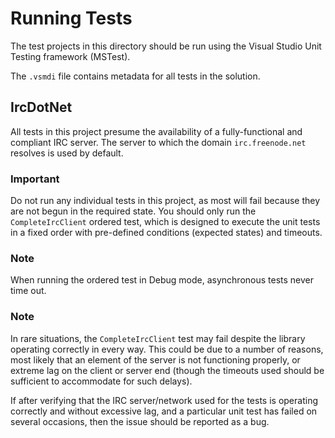 ﻿Running Tests
=============

The test projects in this directory should be run using the Visual Studio Unit
Testing framework (MSTest).

The `.vsmdi` file contains metadata for all tests in the solution.

IrcDotNet
---------

All tests in this project presume the availability of a fully-functional and
compliant IRC server. The server to which the domain `irc.freenode.net` resolves
is used by default.

### Important

Do not run any individual tests in this project, as most will fail because they
are not begun in the required state. You should only run the `CompleteIrcClient`
ordered test, which is designed to execute the unit tests in a fixed order with
pre-defined conditions (expected states) and timeouts.

### Note

When running the ordered test in Debug mode, asynchronous tests never time out.

### Note

In rare situations, the `CompleteIrcClient` test may fail despite the library
operating correctly in every way. This could be due to a number of reasons, most
likely that an element of the server is not functioning properly, or extreme lag
on the client or server end (though the timeouts used should be sufficient to
accommodate for such delays).

If after verifying that the IRC server/network used for the tests is operating
correctly and without excessive lag, and a particular unit test has failed on
several occasions, then the issue should be reported as a bug.
